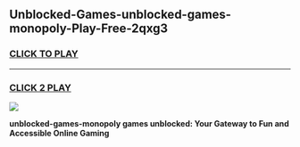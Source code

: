 
## Unblocked-Games-unblocked-games-monopoly-Play-Free-2qxg3
<h3>
<a href="https://premium76.site?title=unblocked-games-monopoly&ref=09A">CLICK TO PLAY</a></h3>
<hr>

<h3>
<a href="https://premium76.site?title=unblocked-games-monopoly&ref=09A">CLICK 2 PLAY</a>
  
</h3>

<a href="https://premium76.site?title=unblocked-games-monopoly&ref=09A"><img src="https://clearcache.store/games.png"></a>


**unblocked-games-monopoly games unblocked: Your Gateway to Fun and Accessible Online Gaming**
